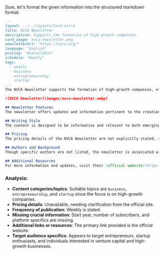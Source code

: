 Sure, let's format the given information into the structured markdown format:

```markdown
---
layout: ../../layouts/Card.astro
title: NVCA Newsletter
description: Supports the formation of high-growth companies.
card_image: nvca-newsletter.png
newsletterUrl: "https://nvca.org/"
language: "English"
pricing: "Unavailable"
schedule: "Weekly"
tags:
  - weekly
  - business
  - entrepreneurship
  - startup
---
The NVCA Newsletter supports the formation of high-growth companies, offering insights into the world of business and entrepreneurship.

![NVCA Newsletter](images/nvca-newsletter.webp)

## Newsletter Features
The newsletter offers updates and information pertinent to the creation and growth of high-potential ventures. It is a suitable resource for those interested in the startup ecosystem and entrepreneurship.

## Writing Style
The content is designed to be informative and relevant to both emerging and established entrepreneurs looking for the latest industry developments.

## Pricing
The pricing details of the NVCA Newsletter are not explicitly stated, suggesting potential free access, but further checking on the official site might be necessary.

## Authors and Background
Though specific authors are not listed, the newsletter is associated with the National Venture Capital Association, a body committed to supporting entrepreneurial growth.

## Additional Resources
For more information and updates, visit their [official website](https://nvca.org/).
```

### Analysis:

- **Content categories/topics**: Suitable topics are `business`, `entrepreneurship`, and `startup` since the focus is on high-growth companies.
- **Pricing details**: Unavailable, needing clarification from the official site.
- **Frequency of publication**: Weekly is stated.
- **Missing crucial information**: Start year, number of subscribers, and platform specifics are missing.
- **Additional links or resources**: The primary link provided is the official website.
- **Target audience specifics**: Appears to target entrepreneurs, startup enthusiasts, and individuals interested in venture capital and high-growth businesses.